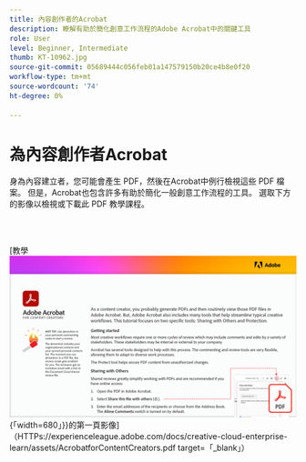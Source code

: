 ```yaml
---
title: 內容創作者的Acrobat
description: 瞭解有助於簡化創意工作流程的Adobe Acrobat中的關鍵工具
role: User
level: Beginner, Intermediate
thumb: KT-10962.jpg
source-git-commit: 05689444c056feb01a147579150b20ce4b8e0f20
workflow-type: tm+mt
source-wordcount: '74'
ht-degree: 0%

---
```


# 為內容創作者Acrobat

身為內容建立者，您可能會產生 PDF，然後在Acrobat中例行檢視這些 PDF 檔案。 但是，Acrobat也包含許多有助於簡化一般創意工作流程的工具。 選取下方的影像以檢視或下載此 PDF 教學課程。

<br> 

[教學 ![ 課程 ](assets/Acrobatforcontentcreators.png) {「width=680」}}的第一頁影像]（HTTPs://experienceleague.adobe.com/docs/creative-cloud-enterprise-learn/assets/AcrobatforContentCreators.pdf target=「_blank」）